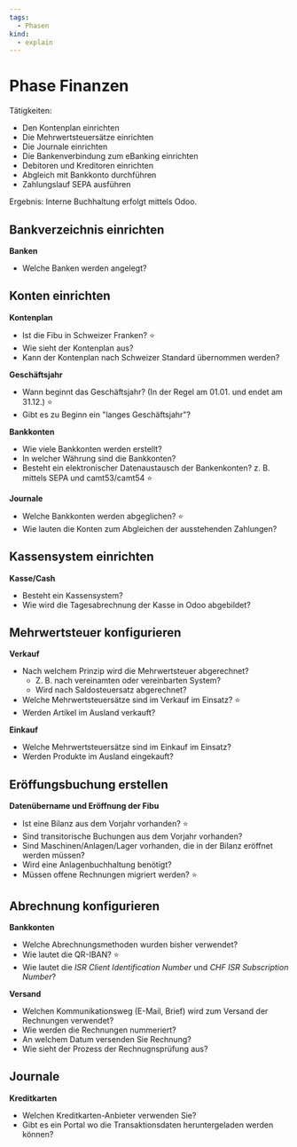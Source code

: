 ```yaml
---
tags:
  - Phasen
kind:
  - explain
---
```

# Phase Finanzen

Tätigkeiten:

* Den Kontenplan einrichten
* Die Mehrwertsteuersätze einrichten
* Die Journale einrichten
* Die Bankenverbindung zum eBanking einrichten
* Debitoren und Kreditoren einrichten
* Abgleich mit Bankkonto durchführen
* Zahlungslauf SEPA ausführen

Ergebnis: Interne Buchhaltung erfolgt mittels Odoo.

## Bankverzeichnis einrichten

**Banken**
- Welche Banken werden angelegt?

## Konten einrichten

**Kontenplan**

* Ist die Fibu in Schweizer Franken?  ⭐
* Wie sieht der Kontenplan aus?
* Kann der Kontenplan nach Schweizer Standard übernommen werden?

**Geschäftsjahr**

* Wann beginnt das Geschäftsjahr? (In der Regel am 01.01. und endet am 31.12.)  ⭐
* Gibt es zu Beginn ein "langes Geschäftsjahr"?

**Bankkonten**

* Wie viele Bankkonten werden erstellt?
* In welcher Währung sind die Bankkonten? 
* Besteht ein elektronischer Datenaustausch der Bankenkonten? z. B. mittels SEPA und camt53/camt54  ⭐

**Journale**

* Welche Bankkonten werden abgeglichen?  ⭐
* Wie lauten die Konten zum Abgleichen der ausstehenden Zahlungen?

## Kassensystem einrichten

**Kasse/Cash**

* Besteht ein Kassensystem? 
* Wie wird die Tagesabrechnung der Kasse in Odoo abgebildet?

## Mehrwertsteuer konfigurieren

**Verkauf**

* Nach welchem Prinzip wird die Mehrwertsteuer abgerechnet?
	* Z. B. nach vereinamten oder vereinbarten System?
	* Wird nach Saldosteuersatz abgerechnet?
* Welche Mehrwertsteuersätze sind im Verkauf im Einsatz?  ⭐
* Werden Artikel im Ausland verkauft?

**Einkauf**

* Welche Mehrwertsteuersätze sind im Einkauf im Einsatz?
* Werden Produkte im Ausland eingekauft?

## Eröffungsbuchung erstellen

**Datenübername und Eröffnung der Fibu**

* Ist eine Bilanz aus dem Vorjahr vorhanden?  ⭐
* Sind transitorische Buchungen aus dem Vorjahr vorhanden? 
* Sind Maschinen/Anlagen/Lager vorhanden, die in der Bilanz eröffnet werden müssen?
* Wird eine Anlagenbuchhaltung benötigt?
* Müssen offene Rechnungen migriert werden?  ⭐

## Abrechnung konfigurieren

**Bankkonten**

* Welche Abrechnungsmethoden wurden bisher verwendet?
* Wie lautet die QR-IBAN?  ⭐
* Wie lautet die *ISR Client Identification Number* und *CHF ISR Subscription Number*?

**Versand**

* Welchen Kommunikationsweg (E-Mail, Brief) wird zum Versand der Rechnungen verwendet?
* Wie werden die Rechnungen nummeriert?
* An welchem Datum versenden Sie Rechnung?
* Wie sieht der Prozess der Rechnugnsprüfung aus?

## Journale

**Kreditkarten**

* Welchen Kreditkarten-Anbieter verwenden Sie?
* Gibt es ein Portal wo die Transaktionsdaten heruntergeladen werden können?